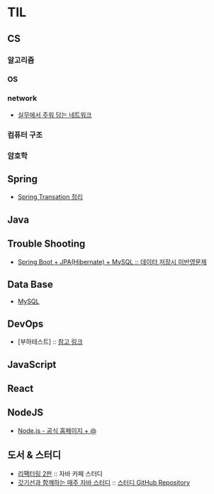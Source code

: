 # TIL

## CS
### 알고리즘
### OS
### network
- [실무에서 주워 담는 네트워크](https://github.com/accidentlywoo/TIL/tree/master/network)
### 컴퓨터 구조
### 암호학

## Spring
- [Spring Transation 정리](https://github.com/accidentlywoo/TIL/tree/master/SpringTransaction)

## Java

## Trouble Shooting
- [Spring Boot + JPA(Hibernate) + MySQL :: 데이터 저장시 미반영문제](https://github.com/accidentlywoo/TIL/tree/master/TroubleShooting)

## Data Base
- [MySQL](https://github.com/accidentlywoo/TIL/tree/master/MySQL)

## DevOps
- [부하테스트]
   :: [참고 링크](https://blog.imqa.io/siljeon-web-aeb-buha-teseuteu-1byeon/)

## JavaScript

## React

## NodeJS
- [Node.js - 공식 홈페이지 + @](https://github.com/accidentlywoo/HelloNodeJS)

## 도서 & 스터디
- [리팩터링 2판](https://github.com/accidentlywoo/HelloRefactoring)
   :: 자바 카페 스터디
- [갓기선과 함깨하는 매주 자바 스터디](https://github.com/accidentlywoo/TIL/tree/master/JavaStudy-WhiteShip)
   :: [스터디 GitHub Repository](https://github.com/whiteship/live-study/issues)
